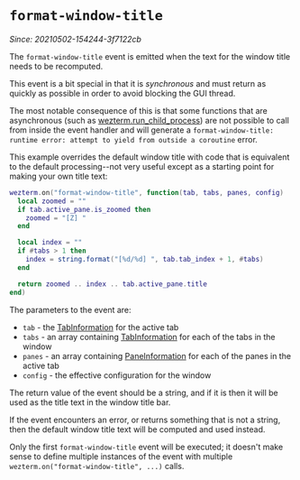 # `format-window-title`

*Since: 20210502-154244-3f7122cb*

The `format-window-title` event is emitted when the text for the window title
needs to be recomputed.

This event is a bit special in that it is *synchronous* and must return as
quickly as possible in order to avoid blocking the GUI thread.

The most notable consequence of this is that some functions that are
asynchronous (such as
[wezterm.run_child_process](../wezterm/run_child_process.md)) are not possible
to call from inside the event handler and will generate a `format-window-title:
runtime error: attempt to yield from outside a coroutine` error.

This example overrides the default window title with code that is equivalent
to the default processing--not very useful except as a starting point for
making your own title text:

```lua
wezterm.on("format-window-title", function(tab, tabs, panes, config)
  local zoomed = ""
  if tab.active_pane.is_zoomed then
    zoomed = "[Z] "
  end

  local index = ""
  if #tabs > 1 then
    index = string.format("[%d/%d] ", tab.tab_index + 1, #tabs)
  end

  return zoomed .. index .. tab.active_pane.title
end)
```

The parameters to the event are:

* `tab` - the [TabInformation](../TabInformation.md) for the active tab
* `tabs` - an array containing [TabInformation](../TabInformation.md) for each of the tabs in the window
* `panes` - an array containing [PaneInformation](../PaneInformation.md) for each of the panes in the active tab
* `config` - the effective configuration for the window

The return value of the event should be a string, and if it is then it will be
used as the title text in the window title bar.

If the event encounters an error, or returns something that is not a string,
then the default window title text will be computed and used instead.

Only the first `format-window-title` event will be executed; it doesn't make
sense to define multiple instances of the event with multiple
`wezterm.on("format-window-title", ...)` calls.

